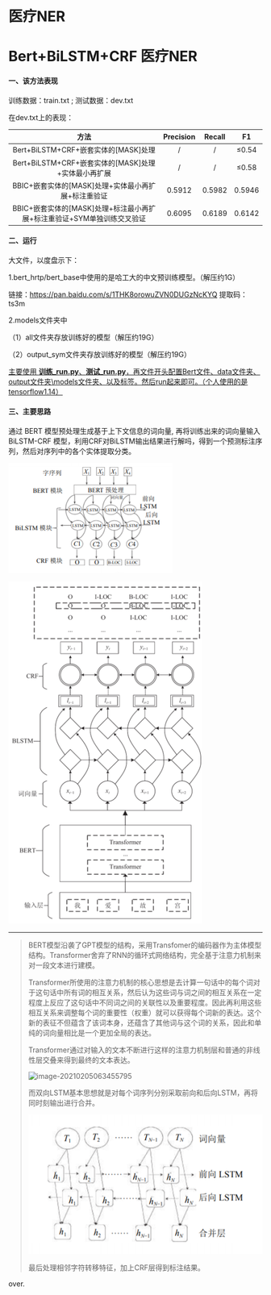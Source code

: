 # 医疗NER
# Bert+BiLSTM+CRF 医疗NER

#### 一、该方法表现

训练数据：train.txt ; 测试数据：dev.txt

在dev.txt上的表现：

|                             方法                             | Precision | Recall |   F1   |
| :----------------------------------------------------------: | :-------: | :----: | :----: |
|             Bert+BiLSTM+CRF+嵌套实体的[MASK]处理             |     /     |   /    | ≤0.54  |
|     Bert+BiLSTM+CRF+嵌套实体的[MASK]处理+实体最小再扩展      |     /     |   /    | ≤0.58  |
|     BBIC+嵌套实体的[MASK]处理+实体最小再扩展+标注重验证      |  0.5912   | 0.5982 | 0.5946 |
| BBIC+嵌套实体的[MASK]处理+标注最小再扩展+标注重验证+SYM单独训练交叉验证 |  0.6095   | 0.6189 | 0.6142 |

#### 二、运行

大文件，以度盘示下：

1.bert_hrtp/bert_base中使用的是哈工大的中文预训练模型。（解压约1G）

链接：https://pan.baidu.com/s/1THK8orowuZVN0DUGzNcKYQ 提取码：ts3m 


2.models文件夹中

（1）all文件夹存放训练好的模型（解压约19G）



（2）output_sym文件夹存放训练好的模型（解压约19G）



<u>主要使用 **训练_run.py**、**测试_run.py**，再文件开头配置Bert文件、data文件夹、output文件夹\models文件夹、以及标签。然后run起来即可。（个人使用的是tensorflow1.14）</u>

#### 三、主要思路



通过 BERT 模型预处理生成基于上下文信息的词向量, 再将训练出来的词向量输入 BiLSTM-CRF 模型，利用CRF对BiLSTM输出结果进行解吗，得到一个预测标注序列，然后对序列中的各个实体提取分类。



![image-20210205062444974](img\image-20210205062444974.png)



![image-20210205064837972](img\image-20210205064837972.png)

-----



> 
>
> BERT模型沿袭了GPT模型的结构，采用Transfomer的编码器作为主体模型结构。Transformer舍弃了RNN的循环式网络结构，完全基于注意力机制来对一段文本进行建模。
>
> Transformer所使用的注意力机制的核心思想是去计算一句话中的每个词对于这句话中所有词的相互关系，然后认为这些词与词之间的相互关系在一定程度上反应了这句话中不同词之间的关联性以及重要程度。因此再利用这些相互关系来调整每个词的重要性（权重）就可以获得每个词新的表达。这个新的表征不但蕴含了该词本身，还蕴含了其他词与这个词的关系，因此和单纯的词向量相比是一个更加全局的表达。
>
> Transformer通过对输入的文本不断进行这样的注意力机制层和普通的非线性层交叠来得到最终的文本表达。
>
> ![image-20210205063455795](img\image-20210205063455795.png)
>
> 而双向LSTM基本思想就是对每个词序列分别采取前向和后向LSTM，再将同时刻输出进行合并。
>
> ![image-20210205063547760](img\image-20210205063547760.png)
>
> 最后处理相邻字符转移特征，加上CRF层得到标注结果。

over.




